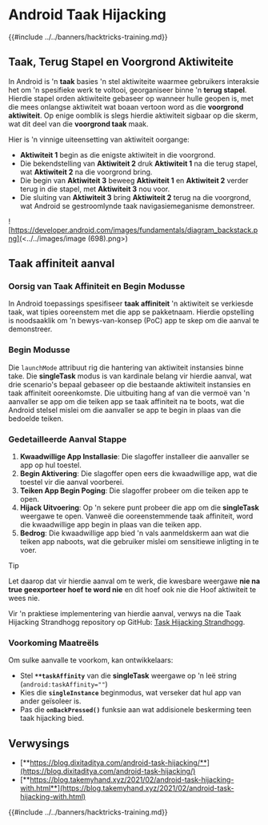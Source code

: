# Android Taak Hijacking

{{#include ../../banners/hacktricks-training.md}}

## Taak, Terug Stapel en Voorgrond Aktiwiteite

In Android is 'n **taak** basies 'n stel aktiwiteite waarmee gebruikers interaksie het om 'n spesifieke werk te voltooi, georganiseer binne 'n **terug stapel**. Hierdie stapel orden aktiwiteite gebaseer op wanneer hulle geopen is, met die mees onlangse aktiwiteit wat boaan vertoon word as die **voorgrond aktiwiteit**. Op enige oomblik is slegs hierdie aktiwiteit sigbaar op die skerm, wat dit deel van die **voorgrond taak** maak.

Hier is 'n vinnige uiteensetting van aktiwiteit oorgange:

- **Aktiwiteit 1** begin as die enigste aktiwiteit in die voorgrond.
- Die bekendstelling van **Aktiwiteit 2** druk **Aktiwiteit 1** na die terug stapel, wat **Aktiwiteit 2** na die voorgrond bring.
- Die begin van **Aktiwiteit 3** beweeg **Aktiwiteit 1** en **Aktiwiteit 2** verder terug in die stapel, met **Aktiwiteit 3** nou voor.
- Die sluiting van **Aktiwiteit 3** bring **Aktiwiteit 2** terug na die voorgrond, wat Android se gestroomlynde taak navigasiemeganisme demonstreer.

![https://developer.android.com/images/fundamentals/diagram_backstack.png](<../../images/image (698).png>)

## Taak affiniteit aanval

### Oorsig van Taak Affiniteit en Begin Modusse

In Android toepassings spesifiseer **taak affiniteit** 'n aktiwiteit se verkiesde taak, wat tipies ooreenstem met die app se pakketnaam. Hierdie opstelling is noodsaaklik om 'n bewys-van-konsep (PoC) app te skep om die aanval te demonstreer.

### Begin Modusse

Die `launchMode` attribuut rig die hantering van aktiwiteit instansies binne take. Die **singleTask** modus is van kardinale belang vir hierdie aanval, wat drie scenario's bepaal gebaseer op die bestaande aktiwiteit instansies en taak affiniteit ooreenkomste. Die uitbuiting hang af van die vermoë van 'n aanvaller se app om die teiken app se taak affiniteit na te boots, wat die Android stelsel mislei om die aanvaller se app te begin in plaas van die bedoelde teiken.

### Gedetailleerde Aanval Stappe

1. **Kwaadwillige App Installasie**: Die slagoffer installeer die aanvaller se app op hul toestel.
2. **Begin Aktivering**: Die slagoffer open eers die kwaadwillige app, wat die toestel vir die aanval voorberei.
3. **Teiken App Begin Poging**: Die slagoffer probeer om die teiken app te open.
4. **Hijack Uitvoering**: Op 'n sekere punt probeer die app om die **singleTask** weergawe te open. Vanweë die ooreenstemmende taak affiniteit, word die kwaadwillige app begin in plaas van die teiken app.
5. **Bedrog**: Die kwaadwillige app bied 'n vals aanmeldskerm aan wat die teiken app naboots, wat die gebruiker mislei om sensitiewe inligting in te voer.

> [!TIP]
> Let daarop dat vir hierdie aanval om te werk, die kwesbare weergawe **nie na true geexporteer hoef te word nie** en dit hoef ook nie die Hoof aktiwiteit te wees nie.

Vir 'n praktiese implementering van hierdie aanval, verwys na die Taak Hijacking Strandhogg repository op GitHub: [Task Hijacking Strandhogg](https://github.com/az0mb13/Task_Hijacking_Strandhogg).

### Voorkoming Maatreëls

Om sulke aanvalle te voorkom, kan ontwikkelaars:
- Stel **`**taskAffinity`** van die **singleTask** weergawe op 'n leë string (`android:taskAffinity=""`)
- Kies die **`singleInstance`** beginmodus, wat verseker dat hul app van ander geïsoleer is.
- Pas die **`onBackPressed()`** funksie aan wat addisionele beskerming teen taak hijacking bied.

## **Verwysings**

- [**https://blog.dixitaditya.com/android-task-hijacking/**](https://blog.dixitaditya.com/android-task-hijacking/)
- [**https://blog.takemyhand.xyz/2021/02/android-task-hijacking-with.html**](https://blog.takemyhand.xyz/2021/02/android-task-hijacking-with.html)

{{#include ../../banners/hacktricks-training.md}}
